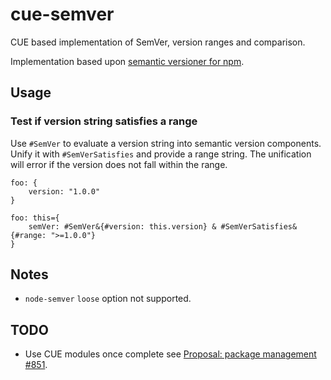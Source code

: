 # cue-semver

CUE based implementation of SemVer, version ranges and comparison. 

Implementation based upon [semantic versioner for npm](https://docs.npmjs.com/cli/v7/using-npm/semver).

## Usage

### Test if version string satisfies a range 

Use `#SemVer` to evaluate a version string into semantic version components. Unify it with `#SemVerSatisfies` and provide a range string. The unification will error if the version does not fall within the range.
```cue
foo: {
    version: "1.0.0"
}

foo: this={
    semVer: #SemVer&{#version: this.version} & #SemVerSatisfies&{#range: ">=1.0.0"}
}
```

## Notes

- `node-semver` `loose` option not supported.

## TODO

- Use CUE modules once complete see [Proposal: package management #851](https://github.com/cuelang/cue/issues/851).
